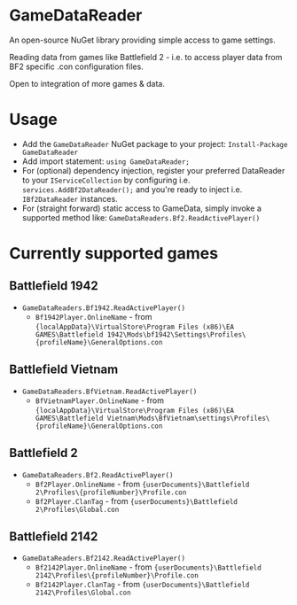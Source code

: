 # GameDataReader
An open-source NuGet library providing simple access to game settings.

Reading data from games like Battlefield 2 - i.e. to access player data from BF2 specific .con configuration files.

Open to integration of more games & data.

# Usage

- Add the `GameDataReader` NuGet package to your project: `Install-Package GameDataReader`
- Add import statement: `using GameDataReader;`
- For (optional) dependency injection, register your preferred DataReader to your `IServiceCollection` by configuring i.e. `services.AddBf2DataReader();` and you're ready to inject i.e. `IBf2DataReader` instances.
- For (straight forward) static access to GameData, simply invoke a supported method like: `GameDataReaders.Bf2.ReadActivePlayer()`

# Currently supported games

## Battlefield 1942

- `GameDataReaders.Bf1942.ReadActivePlayer()`
    - `Bf1942Player.OnlineName` - from `{localAppData}\VirtualStore\Program Files (x86)\EA GAMES\Battlefield 1942\Mods\bf1942\Settings\Profiles\{profileName}\GeneralOptions.con`

## Battlefield Vietnam

- `GameDataReaders.BfVietnam.ReadActivePlayer()`
  - `BfVietnamPlayer.OnlineName` - from `{localAppData}\VirtualStore\Program Files (x86)\EA GAMES\Battlefield Vietnam\Mods\BfVietnam\settings\Profiles\{profileName}\GeneralOptions.con`

## Battlefield 2

- `GameDataReaders.Bf2.ReadActivePlayer()`
    - `Bf2Player.OnlineName` - from `{userDocuments}\Battlefield 2\Profiles\{profileNumber}\Profile.con`
    - `Bf2Player.ClanTag` - from `{userDocuments}\Battlefield 2\Profiles\Global.con`

## Battlefield 2142

- `GameDataReaders.Bf2142.ReadActivePlayer()`
  - `Bf2142Player.OnlineName` - from `{userDocuments}\Battlefield 2142\Profiles\{profileNumber}\Profile.con`
  - `Bf2142Player.ClanTag` - from `{userDocuments}\Battlefield 2142\Profiles\Global.con`
